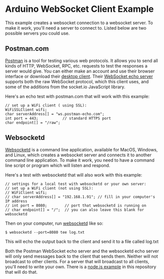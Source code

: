 
# Arduino WebSocket Client Example

This example creates a websocket connection to a websocket server.
To make it work, you'll need a server to connect to. Listed below are two
possible servers you could use. 

## Postman.com
[Postman](https://www.postman.com/) is a tool for testing various web protocols. It allows you to send all kinds of HTTP, WebSocket, RPC, etc. requests to test the responses a server would give. You can either make an account and use their browser interface or download their [desktop client](https://www.postman.com/downloads/).  Their [WebSocket echo server](https://blog.postman.com/introducing-postman-websocket-echo-service/) supports both the raw WebSocket protocol,  which this client uses, and some of the additions from the socket.io JavaScript library.

Here's an echo test with postman.com that will work with this example: 
```
// set up a WiFi client ( using SSL):
WiFiSSLClient wifi;
char serverAddress[] = "ws.postman-echo.com";
int port = 443;           // standard HTTPS port
char endpoint[] = "/raw";
````

## Websocketd

[Websocketd](http://websocketd.com/) is a command line application, available for MacOS, Windows, and
Linux, which creates a websocket server and connects it to another command line application. To make it work, you need to have a command line script or program which will listen and respond.

Here's a test with websocketd that will also work with this example: 
````
// settings for a local test with websocketd or your own server:
// set up a WiFi client (not using SSL):
// WiFiClient wifi;
// char serverAddress[] = "192.168.1.91"; // fill in your computer's IP address
// int port = 8080;        // port that websocketd is running on
// char endpoint[] = "/";  // you can also leave this blank for websocketd
````
Then on your computer, run [websocketd](http://websocketd.com/) like so:

````$ websocketd --port=8080 tee log.txt````

This will echo the output back to the client and send it to a file called log.txt

Both the Postman WebSocket echo server and the websocketd echo server will only send messages back to the client
that sends them. Neither will not broadcast to other clients. For a server
that will broadcast to all clients, you'll need to write your own. 
There is a [node.js example](https://github.com/tigoe/websocket-examples/blob/main/ExpressWsServer/server.js) in this repository
that will do that.
